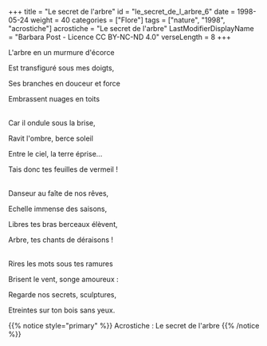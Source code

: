 +++
title = "Le secret de l'arbre"
id = "le_secret_de_l_arbre_6"
date = 1998-05-24
weight = 40
categories = ["Flore"]
tags = ["nature", "1998", "acrostiche"]
acrostiche = "Le secret de l'arbre"
LastModifierDisplayName = "Barbara Post - Licence CC BY-NC-ND 4.0"
verseLength = 8
+++

L'arbre en un murmure d'écorce

Est transfiguré sous mes doigts,

Ses branches en douceur et force

Embrassent nuages en toits

 \
Car il ondule sous la brise,

Ravit l'ombre, berce soleil

Entre le ciel, la terre éprise...

Tais donc tes feuilles de vermeil !

 \
Danseur au faîte de nos rêves,

Echelle immense des saisons,

Libres tes bras berceaux élèvent,

Arbre, tes chants de déraisons !

 \
Rires les mots sous tes ramures

Brisent le vent, songe amoureux :

Regarde nos secrets, sculptures,

Etreintes sur ton bois sans yeux.

{{% notice style="primary" %}}
Acrostiche : Le secret de l'arbre
{{% /notice %}}
